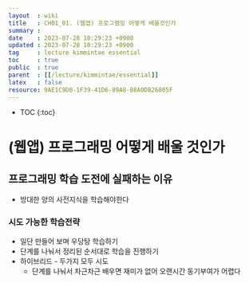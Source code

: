 ```yaml
---
layout  : wiki
title   : CH01_01. (웹앱) 프로그램밍 어떻게 배울것인가
summary : 
date    : 2023-07-28 10:29:23 +0900
updated : 2023-07-28 10:29:23 +0900
tag     : lecture kimmintae essential
toc     : true
public  : true
parent  : [[/lecture/kimmintae/essential]]
latex   : false
resource: 9AE1C9D0-1F39-41D6-89A8-B8A0DB26805F
---
```

* TOC
{:toc}

# (웹앱) 프로그래밍 어떻게 배울 것인가

## 프로그래밍 학습 도전에 실패하는 이유

- 방대한 양의 사전지식을 학습해야한다

### 시도 가능한 학습전략

- 일단 만들어 보며 우당탕 학습하기
- 단계를 나눠서 정리된 순서대로 학습을 진행하기
- 하이브리드 - 두가지 모두 시도
  - 단계를 나눠서 차근차근 배우면 재미가 없어 오랜시간 동기부여가 어렵다
